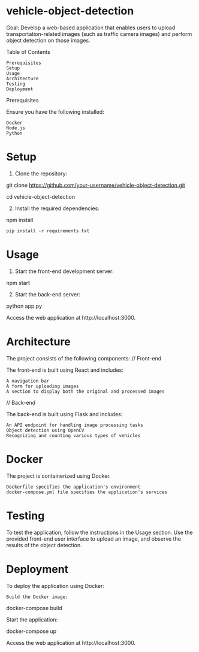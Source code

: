 # vehicle-object-detection
Goal: Develop a web-based application that enables users to upload transportation-related images (such as traffic camera images) and perform object detection on those images.

Table of Contents

    Prerequisites
    Setup
    Usage
    Architecture
    Testing
    Deployment

Prerequisites

Ensure you have the following installed:

    Docker
    Node.js
    Python

# Setup

1. Clone the repository:

git clone https://github.com/your-username/vehicle-object-detection.git

cd vehicle-object-detection

2. Install the required dependencies:

npm install

    pip install -r requirements.txt

# Usage

1. Start the front-end development server:

npm start

2. Start the back-end server:

python app.py

Access the web application at http://localhost:3000.

# Architecture

The project consists of the following components:
// Front-end

The front-end is built using React and includes:

    A navigation bar
    A form for uploading images
    A section to display both the original and processed images

// Back-end

The back-end is built using Flask and includes:

    An API endpoint for handling image processing tasks
    Object detection using OpenCV
    Recognizing and counting various types of vehicles

# Docker

The project is containerized using Docker.

    Dockerfile specifies the application's environment
    docker-compose.yml file specifies the application's services

# Testing

To test the application, follow the instructions in the Usage section. Use the provided front-end user interface to upload an image, and observe the results of the object detection.

# Deployment

To deploy the application using Docker:

    Build the Docker image:

docker-compose build

Start the application:

docker-compose up

Access the web application at http://localhost:3000.
